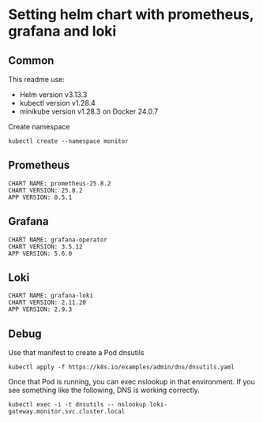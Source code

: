 # Setting helm chart with prometheus, grafana and loki

## Common
This readme use:
- Helm version v3.13.3
- kubectl version v1.28.4
- minikube version v1.28.3 on Docker 24.0.7   

Create namespace
```
kubectl create --namespace monitor
```
## Prometheus
```
CHART NAME: prometheus-25.8.2
CHART VERSION: 25.8.2
APP VERSION: 0.5.1
```

## Grafana
```
CHART NAME: grafana-operator
CHART VERSION: 3.5.12
APP VERSION: 5.6.0
```
## Loki
```
CHART NAME: grafana-loki
CHART VERSION: 2.11.20
APP VERSION: 2.9.3
```

## Debug
Use that manifest to create a Pod dnsutils
```
kubectl apply -f https://k8s.io/examples/admin/dns/dnsutils.yaml
```

Once that Pod is running, you can exec nslookup in that environment. If you see something like the following, DNS is working correctly.
```
kubectl exec -i -t dnsutils -- nslookup loki-gateway.monitor.svc.cluster.local
```